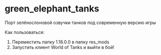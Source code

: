 # green_elephant_tanks
Порт зелёнослоновой озвучки танков под современную версию игры

Как пользоваться:
  1. Переместить папку 1.18.0.0 в папку res_mods
  2. Запустить клиент World of Tanks и выйти в бой!
